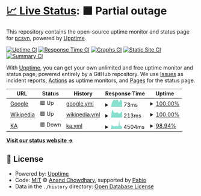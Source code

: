 # [📈 Live Status](https://pcsvn.github.io/upptime): <!--live status--> **🟧 Partial outage**

This repository contains the open-source uptime monitor and status page for [pcsvn](https://pcsvn.github.io/upptime), powered by [Upptime](https://github.com/upptime/upptime).

[![Uptime CI](https://github.com/pcsvn/upptime/workflows/Uptime%20CI/badge.svg)](https://github.com/pcsvn/upptime/actions?query=workflow%3A%22Uptime+CI%22)
[![Response Time CI](https://github.com/pcsvn/upptime/workflows/Response%20Time%20CI/badge.svg)](https://github.com/pcsvn/upptime/actions?query=workflow%3A%22Response+Time+CI%22)
[![Graphs CI](https://github.com/pcsvn/upptime/workflows/Graphs%20CI/badge.svg)](https://github.com/pcsvn/upptime/actions?query=workflow%3A%22Graphs+CI%22)
[![Static Site CI](https://github.com/pcsvn/upptime/workflows/Static%20Site%20CI/badge.svg)](https://github.com/pcsvn/upptime/actions?query=workflow%3A%22Static+Site+CI%22)
[![Summary CI](https://github.com/pcsvn/upptime/workflows/Summary%20CI/badge.svg)](https://github.com/pcsvn/upptime/actions?query=workflow%3A%22Summary+CI%22)

With [Upptime](https://upptime.js.org), you can get your own unlimited and free uptime monitor and status page, powered entirely by a GitHub repository. We use [Issues](https://github.com/pcsvn/upptime/issues) as incident reports, [Actions](https://github.com/pcsvn/upptime/actions) as uptime monitors, and [Pages](https://pcsvn.github.io/upptime) for the status page.

<!--start: status pages-->
<!-- This summary is generated by Upptime (https://github.com/upptime/upptime) -->
<!-- Do not edit this manually, your changes will be overwritten -->
<!-- prettier-ignore -->
| URL | Status | History | Response Time | Uptime |
| --- | ------ | ------- | ------------- | ------ |
| <img alt="" src="https://icons.duckduckgo.com/ip3/www.google.com.ico" height="13"> [Google](https://www.google.com) | 🟩 Up | [google.yml](https://github.com/pcsvn/upptime/commits/HEAD/history/google.yml) | <details><summary><img alt="Response time graph" src="./graphs/google/response-time-week.png" height="20"> 73ms</summary><br><a href="https://pcsvn.github.io/upptime/history/google"><img alt="Response time 100" src="https://img.shields.io/endpoint?url=https%3A%2F%2Fraw.githubusercontent.com%2Fpcsvn%2Fupptime%2FHEAD%2Fapi%2Fgoogle%2Fresponse-time.json"></a><br><a href="https://pcsvn.github.io/upptime/history/google"><img alt="24-hour response time 69" src="https://img.shields.io/endpoint?url=https%3A%2F%2Fraw.githubusercontent.com%2Fpcsvn%2Fupptime%2FHEAD%2Fapi%2Fgoogle%2Fresponse-time-day.json"></a><br><a href="https://pcsvn.github.io/upptime/history/google"><img alt="7-day response time 73" src="https://img.shields.io/endpoint?url=https%3A%2F%2Fraw.githubusercontent.com%2Fpcsvn%2Fupptime%2FHEAD%2Fapi%2Fgoogle%2Fresponse-time-week.json"></a><br><a href="https://pcsvn.github.io/upptime/history/google"><img alt="30-day response time 100" src="https://img.shields.io/endpoint?url=https%3A%2F%2Fraw.githubusercontent.com%2Fpcsvn%2Fupptime%2FHEAD%2Fapi%2Fgoogle%2Fresponse-time-month.json"></a><br><a href="https://pcsvn.github.io/upptime/history/google"><img alt="1-year response time 100" src="https://img.shields.io/endpoint?url=https%3A%2F%2Fraw.githubusercontent.com%2Fpcsvn%2Fupptime%2FHEAD%2Fapi%2Fgoogle%2Fresponse-time-year.json"></a></details> | <details><summary><a href="https://pcsvn.github.io/upptime/history/google">100.00%</a></summary><a href="https://pcsvn.github.io/upptime/history/google"><img alt="All-time uptime 100.00%" src="https://img.shields.io/endpoint?url=https%3A%2F%2Fraw.githubusercontent.com%2Fpcsvn%2Fupptime%2FHEAD%2Fapi%2Fgoogle%2Fuptime.json"></a><br><a href="https://pcsvn.github.io/upptime/history/google"><img alt="24-hour uptime 100.00%" src="https://img.shields.io/endpoint?url=https%3A%2F%2Fraw.githubusercontent.com%2Fpcsvn%2Fupptime%2FHEAD%2Fapi%2Fgoogle%2Fuptime-day.json"></a><br><a href="https://pcsvn.github.io/upptime/history/google"><img alt="7-day uptime 100.00%" src="https://img.shields.io/endpoint?url=https%3A%2F%2Fraw.githubusercontent.com%2Fpcsvn%2Fupptime%2FHEAD%2Fapi%2Fgoogle%2Fuptime-week.json"></a><br><a href="https://pcsvn.github.io/upptime/history/google"><img alt="30-day uptime 100.00%" src="https://img.shields.io/endpoint?url=https%3A%2F%2Fraw.githubusercontent.com%2Fpcsvn%2Fupptime%2FHEAD%2Fapi%2Fgoogle%2Fuptime-month.json"></a><br><a href="https://pcsvn.github.io/upptime/history/google"><img alt="1-year uptime 100.00%" src="https://img.shields.io/endpoint?url=https%3A%2F%2Fraw.githubusercontent.com%2Fpcsvn%2Fupptime%2FHEAD%2Fapi%2Fgoogle%2Fuptime-year.json"></a></details>
| <img alt="" src="https://icons.duckduckgo.com/ip3/en.wikipedia.org.ico" height="13"> [Wikipedia](https://en.wikipedia.org) | 🟩 Up | [wikipedia.yml](https://github.com/pcsvn/upptime/commits/HEAD/history/wikipedia.yml) | <details><summary><img alt="Response time graph" src="./graphs/wikipedia/response-time-week.png" height="20"> 213ms</summary><br><a href="https://pcsvn.github.io/upptime/history/wikipedia"><img alt="Response time 189" src="https://img.shields.io/endpoint?url=https%3A%2F%2Fraw.githubusercontent.com%2Fpcsvn%2Fupptime%2FHEAD%2Fapi%2Fwikipedia%2Fresponse-time.json"></a><br><a href="https://pcsvn.github.io/upptime/history/wikipedia"><img alt="24-hour response time 238" src="https://img.shields.io/endpoint?url=https%3A%2F%2Fraw.githubusercontent.com%2Fpcsvn%2Fupptime%2FHEAD%2Fapi%2Fwikipedia%2Fresponse-time-day.json"></a><br><a href="https://pcsvn.github.io/upptime/history/wikipedia"><img alt="7-day response time 213" src="https://img.shields.io/endpoint?url=https%3A%2F%2Fraw.githubusercontent.com%2Fpcsvn%2Fupptime%2FHEAD%2Fapi%2Fwikipedia%2Fresponse-time-week.json"></a><br><a href="https://pcsvn.github.io/upptime/history/wikipedia"><img alt="30-day response time 189" src="https://img.shields.io/endpoint?url=https%3A%2F%2Fraw.githubusercontent.com%2Fpcsvn%2Fupptime%2FHEAD%2Fapi%2Fwikipedia%2Fresponse-time-month.json"></a><br><a href="https://pcsvn.github.io/upptime/history/wikipedia"><img alt="1-year response time 189" src="https://img.shields.io/endpoint?url=https%3A%2F%2Fraw.githubusercontent.com%2Fpcsvn%2Fupptime%2FHEAD%2Fapi%2Fwikipedia%2Fresponse-time-year.json"></a></details> | <details><summary><a href="https://pcsvn.github.io/upptime/history/wikipedia">100.00%</a></summary><a href="https://pcsvn.github.io/upptime/history/wikipedia"><img alt="All-time uptime 100.00%" src="https://img.shields.io/endpoint?url=https%3A%2F%2Fraw.githubusercontent.com%2Fpcsvn%2Fupptime%2FHEAD%2Fapi%2Fwikipedia%2Fuptime.json"></a><br><a href="https://pcsvn.github.io/upptime/history/wikipedia"><img alt="24-hour uptime 100.00%" src="https://img.shields.io/endpoint?url=https%3A%2F%2Fraw.githubusercontent.com%2Fpcsvn%2Fupptime%2FHEAD%2Fapi%2Fwikipedia%2Fuptime-day.json"></a><br><a href="https://pcsvn.github.io/upptime/history/wikipedia"><img alt="7-day uptime 100.00%" src="https://img.shields.io/endpoint?url=https%3A%2F%2Fraw.githubusercontent.com%2Fpcsvn%2Fupptime%2FHEAD%2Fapi%2Fwikipedia%2Fuptime-week.json"></a><br><a href="https://pcsvn.github.io/upptime/history/wikipedia"><img alt="30-day uptime 100.00%" src="https://img.shields.io/endpoint?url=https%3A%2F%2Fraw.githubusercontent.com%2Fpcsvn%2Fupptime%2FHEAD%2Fapi%2Fwikipedia%2Fuptime-month.json"></a><br><a href="https://pcsvn.github.io/upptime/history/wikipedia"><img alt="1-year uptime 100.00%" src="https://img.shields.io/endpoint?url=https%3A%2F%2Fraw.githubusercontent.com%2Fpcsvn%2Fupptime%2FHEAD%2Fapi%2Fwikipedia%2Fuptime-year.json"></a></details>
| <img alt="" src="https://icons.duckduckgo.com/ip3/kiena.vn.ico" height="13"> [KA](https://kiena.vn) | 🟥 Down | [ka.yml](https://github.com/pcsvn/upptime/commits/HEAD/history/ka.yml) | <details><summary><img alt="Response time graph" src="./graphs/ka/response-time-week.png" height="20"> 4504ms</summary><br><a href="https://pcsvn.github.io/upptime/history/ka"><img alt="Response time 4553" src="https://img.shields.io/endpoint?url=https%3A%2F%2Fraw.githubusercontent.com%2Fpcsvn%2Fupptime%2FHEAD%2Fapi%2Fka%2Fresponse-time.json"></a><br><a href="https://pcsvn.github.io/upptime/history/ka"><img alt="24-hour response time 3728" src="https://img.shields.io/endpoint?url=https%3A%2F%2Fraw.githubusercontent.com%2Fpcsvn%2Fupptime%2FHEAD%2Fapi%2Fka%2Fresponse-time-day.json"></a><br><a href="https://pcsvn.github.io/upptime/history/ka"><img alt="7-day response time 4504" src="https://img.shields.io/endpoint?url=https%3A%2F%2Fraw.githubusercontent.com%2Fpcsvn%2Fupptime%2FHEAD%2Fapi%2Fka%2Fresponse-time-week.json"></a><br><a href="https://pcsvn.github.io/upptime/history/ka"><img alt="30-day response time 4553" src="https://img.shields.io/endpoint?url=https%3A%2F%2Fraw.githubusercontent.com%2Fpcsvn%2Fupptime%2FHEAD%2Fapi%2Fka%2Fresponse-time-month.json"></a><br><a href="https://pcsvn.github.io/upptime/history/ka"><img alt="1-year response time 4553" src="https://img.shields.io/endpoint?url=https%3A%2F%2Fraw.githubusercontent.com%2Fpcsvn%2Fupptime%2FHEAD%2Fapi%2Fka%2Fresponse-time-year.json"></a></details> | <details><summary><a href="https://pcsvn.github.io/upptime/history/ka">98.94%</a></summary><a href="https://pcsvn.github.io/upptime/history/ka"><img alt="All-time uptime 99.31%" src="https://img.shields.io/endpoint?url=https%3A%2F%2Fraw.githubusercontent.com%2Fpcsvn%2Fupptime%2FHEAD%2Fapi%2Fka%2Fuptime.json"></a><br><a href="https://pcsvn.github.io/upptime/history/ka"><img alt="24-hour uptime 98.56%" src="https://img.shields.io/endpoint?url=https%3A%2F%2Fraw.githubusercontent.com%2Fpcsvn%2Fupptime%2FHEAD%2Fapi%2Fka%2Fuptime-day.json"></a><br><a href="https://pcsvn.github.io/upptime/history/ka"><img alt="7-day uptime 98.94%" src="https://img.shields.io/endpoint?url=https%3A%2F%2Fraw.githubusercontent.com%2Fpcsvn%2Fupptime%2FHEAD%2Fapi%2Fka%2Fuptime-week.json"></a><br><a href="https://pcsvn.github.io/upptime/history/ka"><img alt="30-day uptime 99.31%" src="https://img.shields.io/endpoint?url=https%3A%2F%2Fraw.githubusercontent.com%2Fpcsvn%2Fupptime%2FHEAD%2Fapi%2Fka%2Fuptime-month.json"></a><br><a href="https://pcsvn.github.io/upptime/history/ka"><img alt="1-year uptime 99.31%" src="https://img.shields.io/endpoint?url=https%3A%2F%2Fraw.githubusercontent.com%2Fpcsvn%2Fupptime%2FHEAD%2Fapi%2Fka%2Fuptime-year.json"></a></details>

<!--end: status pages-->

[**Visit our status website →**](https://pcsvn.github.io/upptime)

## 📄 License

- Powered by: [Upptime](https://github.com/upptime/upptime)
- Code: [MIT](./LICENSE) © [Anand Chowdhary](https://anandchowdhary.com), supported by [Pabio](https://pabio.com)
- Data in the `./history` directory: [Open Database License](https://opendatacommons.org/licenses/odbl/1-0/)
